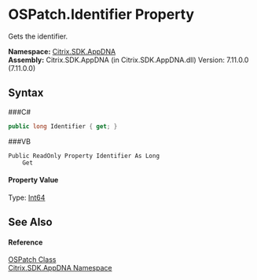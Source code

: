 # OSPatch.Identifier Property 
 

Gets the identifier.

**Namespace:**&nbsp;<a href="N_Citrix_SDK_AppDNA">Citrix.SDK.AppDNA</a><br />**Assembly:**&nbsp;Citrix.SDK.AppDNA (in Citrix.SDK.AppDNA.dll) Version: 7.11.0.0 (7.11.0.0)

## Syntax

###C#
```csharp
public long Identifier { get; }
```

###VB
```vbnet
Public ReadOnly Property Identifier As Long
	Get
```


#### Property Value
Type: <a href="http://msdn2.microsoft.com/en-us/library/6yy583ek" target="_blank">Int64</a>

## See Also


#### Reference
<a href="T_Citrix_SDK_AppDNA_OSPatch">OSPatch Class</a><br /><a href="N_Citrix_SDK_AppDNA">Citrix.SDK.AppDNA Namespace</a><br />
